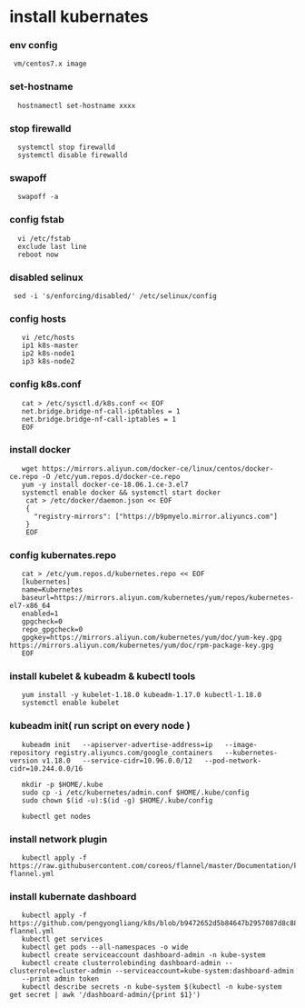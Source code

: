  # install kubernates
   ### env config
     vm/centos7.x image
   ### set-hostname
      hostnamectl set-hostname xxxx
   ### stop firewalld
      systemctl stop firewalld
      systemctl disable firewalld
   ### swapoff
      swapoff -a
   ### config fstab
      vi /etc/fstab
      exclude last line
      reboot now
   ### disabled selinux
     sed -i 's/enforcing/disabled/' /etc/selinux/config
   ### config hosts
       vi /etc/hosts 
       ip1 k8s-master
       ip2 k8s-node1
       ip3 k8s-node2
   ### config k8s.conf
       cat > /etc/sysctl.d/k8s.conf << EOF
       net.bridge.bridge-nf-call-ip6tables = 1
       net.bridge.bridge-nf-call-iptables = 1
       EOF
   ### install docker
       wget https://mirrors.aliyun.com/docker-ce/linux/centos/docker-ce.repo -O /etc/yum.repos.d/docker-ce.repo
       yum -y install docker-ce-18.06.1.ce-3.el7
       systemctl enable docker && systemctl start docker
        cat > /etc/docker/daemon.json << EOF
        {
          "registry-mirrors": ["https://b9pmyelo.mirror.aliyuncs.com"]
        }
        EOF
   ### config kubernates.repo
       cat > /etc/yum.repos.d/kubernetes.repo << EOF
       [kubernetes]
       name=Kubernetes
       baseurl=https://mirrors.aliyun.com/kubernetes/yum/repos/kubernetes-el7-x86_64
       enabled=1
       gpgcheck=0
       repo_gpgcheck=0
       gpgkey=https://mirrors.aliyun.com/kubernetes/yum/doc/yum-key.gpg https://mirrors.aliyun.com/kubernetes/yum/doc/rpm-package-key.gpg
       EOF
   ### install kubelet & kubeadm & kubectl tools
       yum install -y kubelet-1.18.0 kubeadm-1.17.0 kubectl-1.18.0
       systemctl enable kubelet
   ### kubeadm init( run script on every node )
       kubeadm init   --apiserver-advertise-address=ip   --image-repository registry.aliyuncs.com/google_containers   --kubernetes-version v1.18.0   --service-cidr=10.96.0.0/12   --pod-network-cidr=10.244.0.0/16
       
       mkdir -p $HOME/.kube
       sudo cp -i /etc/kubernetes/admin.conf $HOME/.kube/config
       sudo chown $(id -u):$(id -g) $HOME/.kube/config
       
       kubectl get nodes
   ### install network plugin
       kubectl apply -f https://raw.githubusercontent.com/coreos/flannel/master/Documentation/kube-flannel.yml
   ### install kubernate dashboard
       kubectl apply -f https://github.com/pengyongliang/k8s/blob/b9472652d5b84647b2957087d8c88d8b33b06797/kube-flannel.yml
       kubectl get services
       kubectl get pods --all-namespaces -o wide
       kubectl create serviceaccount dashboard-admin -n kube-system
       kubectl create clusterrolebinding dashboard-admin --clusterrole=cluster-admin --serviceaccount=kube-system:dashboard-admin
       --print admin token
       kubectl describe secrets -n kube-system $(kubectl -n kube-system get secret | awk '/dashboard-admin/{print $1}')
